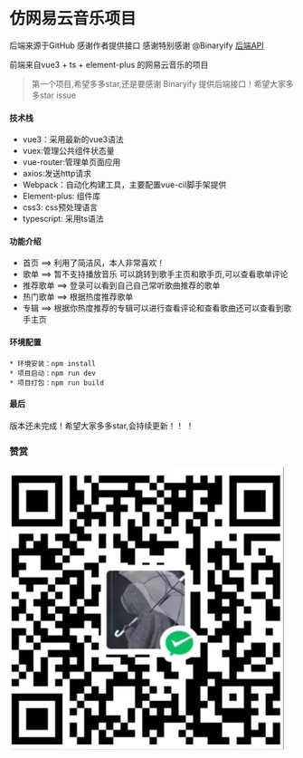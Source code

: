 # 仿网易云音乐项目

后端来源于GitHub
感谢作者提供接口
感谢特别感谢 @Binaryify [后端API](https://github.com/Binaryify/NeteaseCloudMusicApi)

前端来自vue3 + ts + element-plus 的网易云音乐的项目

> 第一个项目,希望多多star,还是要感谢 Binaryify 提供后端接口！希望大家多多star issue

#### 技术栈

* vue3：采用最新的vue3语法
* vuex:管理公共组件状态量
* vue-router:管理单页面应用
* axios:发送http请求
* Webpack：自动化构建工具，主要配置vue-cil脚手架提供
* Element-plus: 组件库
* css3: css预处理语言
* typescript: 采用ts语法

#### 功能介绍

* 首页 ==> 利用了简洁风，本人非常喜欢！
* 歌单 ==> 暂不支持播放音乐 可以跳转到歌手主页和歌手页,可以查看歌单评论
* 推荐歌单 ==> 登录可以看到自己自己常听歌曲推荐的歌单
* 热门歌单 ==> 根据热度推荐歌单 
* 专辑 ==> 根据你热度推荐的专辑可以进行查看评论和查看歌曲还可以查看到歌手主页

#### 环境配置

``` 
* 环境安装：npm install
* 项目启动：npm run dev
* 项目打包：npm run build
```

#### 最后

版本还未完成！希望大家多多star,会持续更新！！ ！


### 赞赏
![赞赏](public/0000.jpg)
